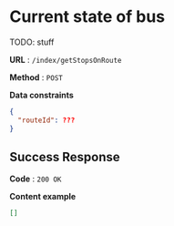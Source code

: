 # Current state of bus

TODO: stuff

**URL** : `/index/getStopsOnRoute`

**Method** : `POST`

**Data constraints**

```json
{
  "routeId": ???
}
```

## Success Response

**Code** : `200 OK`

**Content example**

```json
[]
```
